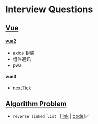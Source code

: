 <!--
 * @Author: hy
 * @Date: 2022-03-09 22:15:49
 * @LastEditors: hy
 * @Description:
 * @LastEditTime: 2022-03-17 23:46:45
 * @FilePath: /interview-questions/README.md
 * Copyright 2022 hy, All Rights Reserved.
 * 仅供学习使用~
-->

# Interview Questions

## [Vue](https://github.com/HYzihong/interview-questions/issues/1)

#### [vue2](https://github.com/HYzihong/interview-questions/issues/12)

- axios 封装
- 组件通讯
- pwa

#### vue3


- [nextTick](https://github.com/HYzihong/interview-questions/issues/2)

## [Algorithm Problem](https://github.com/HYzihong/interview-questions/issues/4)

- `reverse linked list ` [[link](https://github.com/HYzihong/interview-questions/issues/3) | [code](https://github.com/HYzihong/interview-questions/tree/master/src/AlgorithmProblem/reverse-linked-list)]✅
